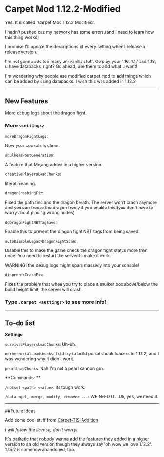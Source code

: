 # Carpet Mod 1.12.2-Modified
Yes. It is called 'Carpet Mod 1.12.2 Modified'.

I hadn't pushed cuz my network has some errors.(and i need to learn how this thing works)

I promise I'll update the descriptions of every setting when I release a release version.

I'm not gonna add too many un-vanilla stuff. Go play your 1.16, 1.17 and 1.18, u have datapacks, right? Go ahead, use them to add what u want!

I'm wondering why people use modified carpet mod to add things which can be added by using datapacks. I wish this was added in 1.12.2

------

## New Features

More debug logs about the dragon fight.

### More `<settings>`

`moreDragonFightLogs`: 

Now your console is clean.

`shulkersPostGeneration`:

A feature that Mojang added in a higher version.

`creativePlayersLoadChunks`: 

literal meaning.

`dragonCrashingFix`: 

Fixed the path find and the dragon breath. The server won't crash anymore and you can freeze the dragon freely if you enable this!(you don't have to worry about placing wrong nodes)


`doDragonFightNBTTagSave`: 

Enable this to prevent the dragon fight NBT tags from being saved.


`autoDisableLegacyDragonFightScan`: 

Disable this to make the game check the dragon fight status more than once. You need to restart the server to make it work.

WARNING! the debug logs might spam massivly into your console!

`dispenserCrashFix`: 

Fixes the problem that when you try to place a shulker box above/below the build height limit, the server will crash.

### **Type `/carpet <settings>` to see more info!**

------

## To-do list

**Settings:**

`survivalPlayersLoadChunks`: Uh-uh.

`netherPortalLoadChunks`: I did try to build portal chunk loaders in 1.12.2, and I was wondering why it didn't work.

`pearlLoadChunks`: Nah I'm not a pearl cannon guy.


**Commands: **

`/nbtset <path> <value>`: its tough work.

`/data <get, merge, modify, remove> ...`: WE NEED IT...Uh, yes, we need it.

------

##Future ideas

Add some cool stuff from [Carpet-TIS-Addition](https://github.com/TISUnion/Carpet-TIS-Addition)

*I will follow the license, don't worry.*

It's pathetic that nobody wanna add the features they added in a higher version to an old version though they always say 'oh wow we love 1.12.2'. 1.15.2 is somehow abandoned, too.
